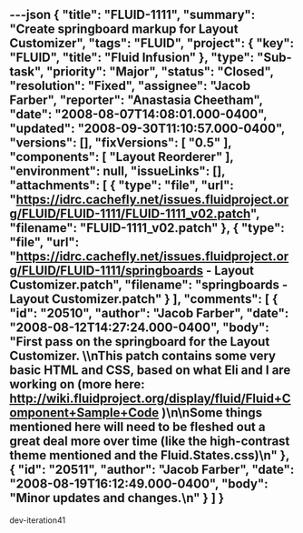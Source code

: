 ---json
{
  "title": "FLUID-1111",
  "summary": "Create springboard markup for Layout Customizer",
  "tags": "FLUID",
  "project": {
    "key": "FLUID",
    "title": "Fluid Infusion"
  },
  "type": "Sub-task",
  "priority": "Major",
  "status": "Closed",
  "resolution": "Fixed",
  "assignee": "Jacob Farber",
  "reporter": "Anastasia Cheetham",
  "date": "2008-08-07T14:08:01.000-0400",
  "updated": "2008-09-30T11:10:57.000-0400",
  "versions": [],
  "fixVersions": [
    "0.5"
  ],
  "components": [
    "Layout Reorderer"
  ],
  "environment": null,
  "issueLinks": [],
  "attachments": [
    {
      "type": "file",
      "url": "https://idrc.cachefly.net/issues.fluidproject.org/FLUID/FLUID-1111/FLUID-1111_v02.patch",
      "filename": "FLUID-1111_v02.patch"
    },
    {
      "type": "file",
      "url": "https://idrc.cachefly.net/issues.fluidproject.org/FLUID/FLUID-1111/springboards - Layout Customizer.patch",
      "filename": "springboards - Layout Customizer.patch"
    }
  ],
  "comments": [
    {
      "id": "20510",
      "author": "Jacob Farber",
      "date": "2008-08-12T14:27:24.000-0400",
      "body": "First pass on the springboard for the Layout Customizer. \\\nThis patch contains some very basic HTML and CSS, based on what Eli and I are working on (more here: <http://wiki.fluidproject.org/display/fluid/Fluid+Component+Sample+Code> )\n\nSome things mentioned here will need to be fleshed out a great deal more over time (like the high-contrast theme mentioned and the Fluid.States.css)\n"
    },
    {
      "id": "20511",
      "author": "Jacob Farber",
      "date": "2008-08-19T16:12:49.000-0400",
      "body": "Minor updates and changes.\n"
    }
  ]
}
---
dev-iteration41

        